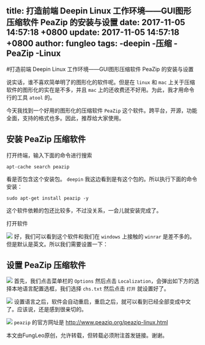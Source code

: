 title: 打造前端 Deepin Linux 工作环境——GUI图形压缩软件 PeaZip 的安装与设置
date: 2017-11-05 14:57:18 +0800
update: 2017-11-05 14:57:18 +0800
author: fungleo
tags:
    -deepin
    -压缩
    -PeaZip
    -Linux
---

#打造前端 Deepin Linux 工作环境——GUI图形压缩软件 PeaZip 的安装与设置

说实话，谁不喜欢简单明了的图形化的软件呢。但是在 `linux` 和 `mac` 上关于压缩软件的图形化的实在是不多，并且 `mac` 上的还收费还不好用。为此，我才用命令行的工具 `atool` 的。

今天我找到一个好用的图形化的压缩软件 `PeaZip` 这个软件。跨平台，开源，功能全面，支持的格式也多。因此，推荐给大家使用。

## 安装 PeaZip 压缩软件

打开终端，输入下面的命令进行搜索

```#
apt-cache search peazip
```
看是否包含这个安装包。 `deepin` 我这边看到是有这个包的。所以执行下面的命令安装：

```#
sudo apt-get install peazip -y
```

这个软件依赖的包还比较多，不过没关系，一会儿就安装完成了。

打开软件

![](https://raw.githubusercontent.com/fengcms/articles/master/image/4d/f8f07ff7ae2daae172d5e49a92db60.png)
好，我们可以看到这个软件和我们在 `windows` 上接触的 `winrar` 是差不多的。但是默认是英文。所以我们需要设置一下：

## 设置 PeaZip 压缩软件

![](https://raw.githubusercontent.com/fengcms/articles/master/image/e5/064404a0c13f4a146c5f7d58743aa9.png)
首先，我们点击菜单栏的 `Options` 然后点击 `Localization`，会弹出如下方的选择本地语言配置选框，我们选择 `chs.txt` 然后点击 `打开` 就设置好了。

![](https://raw.githubusercontent.com/fengcms/articles/master/image/c0/23213a8e6fa2e7dabcfec8e7e9903c.png)
设置语言之后，软件会自动重启，重启之后，就可以看到已经全部变成中文了。应该说，还是感到很亲切的。

![](https://raw.githubusercontent.com/fengcms/articles/master/image/bc/1b187cf0b1bad46759317b83d64e9b.png)
`peazip` 的官方网址是 http://www.peazip.org/peazip-linux.html

本文由FungLeo原创，允许转载，但转载必须附注首发链接。谢谢。